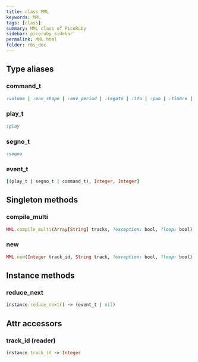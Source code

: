 ```yaml
---
title: class MML
keywords: MML
tags: [class]
summary: MML class of PicoRuby
sidebar: picoruby_sidebar
permalink: MML.html
folder: rbs_doc
---
```

## Type aliases
### command_t
```ruby
:volume | :env_shape | :env_period | :legato | :lfo | :pan | :timbre | :mixer | :noise | :mute
```
### play_t
```ruby
:play
```
### segno_t
```ruby
:segno
```
### event_t
```ruby
[(play_t | segno_t | command_t), Integer, Integer]
```
## Singleton methods
### compile_multi

```ruby
MML.compile_multi(Array[String] tracks, ?exception: bool, ?loop: bool) { (Integer delta, Integer channel, command_t | play_t | segno_t command, *Integer args) -> untyped } -> Integer
```
### new

```ruby
MML.new(Integer track_id, String track, ?exception: bool, ?loop: bool) -> void
```
## Instance methods
### reduce_next

```ruby
instance.reduce_next() -> (event_t | nil)
```
## Attr accessors
### track_id (reader)
```ruby
instance.track_id -> Integer
```
